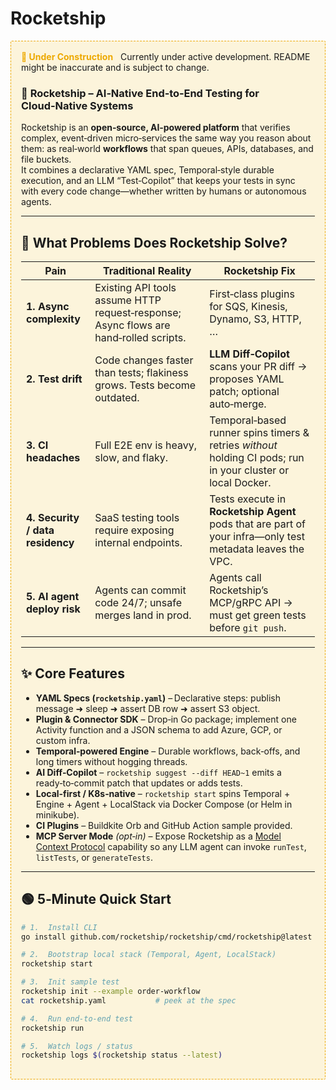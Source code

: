 # Rocketship

<div style="background: #FCF4DB; border: 1px dashed #EDA900; border-radius: 2px; padding: 1rem; margin-bottom: 1rem">
 <span style="font-weight: bold; color: #EDA900; padding-right: 0.5rem;">🚧 Under Construction</span>
Currently under active development. README might be inaccurate and is subject to change.

### 🚀 **Rocketship** – AI‑Native End‑to‑End Testing for Cloud‑Native Systems

Rocketship is an **open‑source, AI‑powered platform** that verifies complex, event‑driven micro‑services the same way you reason about them: as real‑world **workflows** that span queues, APIs, databases, and file buckets.  
It combines a declarative YAML spec, Temporal‑style durable execution, and an LLM “Test‑Copilot” that keeps your tests in sync with every code change—whether written by humans or autonomous agents.

---

## 🐞 What Problems Does Rocketship Solve?

| Pain                             | Traditional Reality                                                                   | Rocketship Fix                                                                                               |
| -------------------------------- | ------------------------------------------------------------------------------------- | ------------------------------------------------------------------------------------------------------------ |
| **1. Async complexity**          | Existing API tools assume HTTP request‑response; Async flows are hand‑rolled scripts. | First‑class plugins for SQS, Kinesis, Dynamo, S3, HTTP, …                                                    |
| **2. Test drift**                | Code changes faster than tests; flakiness grows. Tests become outdated.               | **LLM Diff‑Copilot** scans your PR diff → proposes YAML patch; optional auto‑merge.                          |
| **3. CI headaches**              | Full E2E env is heavy, slow, and flaky.                                               | Temporal‑based runner spins timers & retries _without_ holding CI pods; run in your cluster or local Docker. |
| **4. Security / data residency** | SaaS testing tools require exposing internal endpoints.                               | Tests execute in **Rocketship Agent** pods that are part of your infra—only test metadata leaves the VPC.    |
| **5. AI agent deploy risk**      | Agents can commit code 24/7; unsafe merges land in prod.                              | Agents call Rocketship’s MCP/gRPC API → must get green tests before `git push`.                              |

---

## ✨ Core Features

- **YAML Specs (`rocketship.yaml`)** – Declarative steps: publish message ➜ sleep ➜ assert DB row ➜ assert S3 object.
- **Plugin & Connector SDK** – Drop‑in Go package; implement one Activity function and a JSON schema to add Azure, GCP, or custom infra.
- **Temporal‑powered Engine** – Durable workflows, back‑offs, and long timers without hogging threads.
- **AI Diff‑Copilot** – `rocketship suggest --diff HEAD~1` emits a ready‑to‑commit patch that updates or adds tests.
- **Local‑first / K8s‑native** – `rocketship start` spins Temporal + Engine + Agent + LocalStack via Docker Compose (or Helm in minikube).
- **CI Plugins** – Buildkite Orb and GitHub Action sample provided.
- **MCP Server Mode** _(opt‑in)_ – Expose Rocketship as a [Model Context Protocol](https://mcp.dev) capability so any LLM agent can invoke `runTest`, `listTests`, or `generateTests`.

---

## 🟢 5‑Minute Quick Start

```bash
# 1.  Install CLI
go install github.com/rocketship/rocketship/cmd/rocketship@latest

# 2.  Bootstrap local stack (Temporal, Agent, LocalStack)
rocketship start

# 3.  Init sample test
rocketship init --example order-workflow
cat rocketship.yaml           # peek at the spec

# 4.  Run end‑to‑end test
rocketship run

# 5.  Watch logs / status
rocketship logs $(rocketship status --latest)
```
